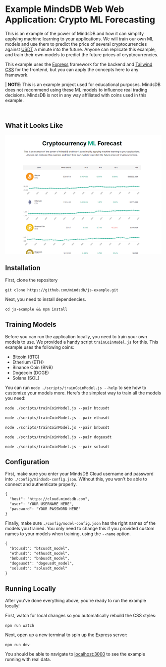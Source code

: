# Example MindsDB Web Web Application: Crypto ML Forecasting
This is an example of the power of MindsDB and how it can simplify applying machine learning to your applications. We will train our own ML models and use them to predict the price of several cryptocurrencies against [USDT](https://tether.to/) a minute into the future. Anyone can replicate this example, and train their own models to predict the future prices of cryptocurrencies.

This example uses the [Express](https://expressjs.com/) framework for the backend and [Tailwind CSS](https://tailwindcss.com/) for the frontend, but you can apply the concepts here to any framework.

| **NOTE**: This is an example project used for educational purposes. MindsDB does not recommend using these ML models to influence real trading decisions. MindsDB is not in any way affiliated with coins used in this example.

<br>

## What it Looks Like

![Crypto Dashboard Example](./public/img/dashboard_example.png)

## Installation

First, clone the repository

`git clone https://github.com/mindsdb/js-example.git`

Next, you need to install dependencies.

`cd js-example && npm install`

## Training Models

Before you can run the application locally, you need to train your own models to use. We provided a handy script `trainCoinModel.js` for this. This example uses the following coins:

* Bitcoin (BTC)
* Etherium (ETH)
* Binance Coin (BNB)
* Dogecoin (DOGE)
* Solana (SOL)

You can run `node ./scripts/trainCoinModel.js --help` to see how to customize your models more. Here's the simplest way to train all the models you need:

`node ./scripts/trainCoinModel.js --pair btcusdt`

`node ./scripts/trainCoinModel.js --pair ethusdt`

`node ./scripts/trainCoinModel.js --pair bnbusdt`

`node ./scripts/trainCoinModel.js --pair dogeusdt`

`node ./scripts/trainCoinModel.js --pair solusdt`

## Configuration

First, make sure you enter your MindsDB Cloud username and password into `./config/mindsdb-config.json`. Without this, you won't be able to connect and authenticate properly.
```
{
  "host": "https://cloud.mindsdb.com",
  "user": "YOUR USERNAME HERE",
  "password": "YOUR PASSWORD HERE"
}
```

Finally, make sure `./config/model-config.json` has the right names of the models you trained. You only need to change this if you provided custom names to your models when training, using the `--name` option.

```
{
  "btcusdt": "btcusdt_model",
  "ethusdt": "ethusdt_model",
  "bnbusdt": "bnbusdt_model",
  "dogeusdt": "dogeusdt_model",
  "solusdt": "solusdt_model"
}
```

## Running Locally

After you've done everything above, you're ready to run the example locally!

First, watch for local changes so you automatically rebuild the CSS styles:

`npm run watch`

Next, open up a new terminal to spin up the Express server:

`npm run dev`

You should be able to navigate to [localhost:3000](http://localhost:3000) to see the example running with real data.
